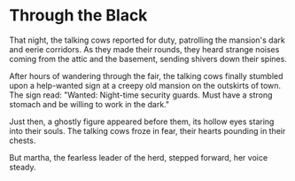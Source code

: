 # Through the Black
That night, the talking cows reported for duty, patrolling the mansion's dark and eerie corridors. As they made their rounds, they heard strange noises coming from the attic and the basement, sending shivers down their spines.

After hours of wandering through the fair, the talking cows finally stumbled upon a help-wanted sign at a creepy old mansion on the outskirts of town. The sign read: "Wanted: Night-time security guards. Must have a strong stomach and be willing to work in the dark."

Just then, a ghostly figure appeared before them, its hollow eyes staring into their souls. The talking cows froze in fear, their hearts pounding in their chests.

But martha, the fearless leader of the herd, stepped forward, her voice steady.


